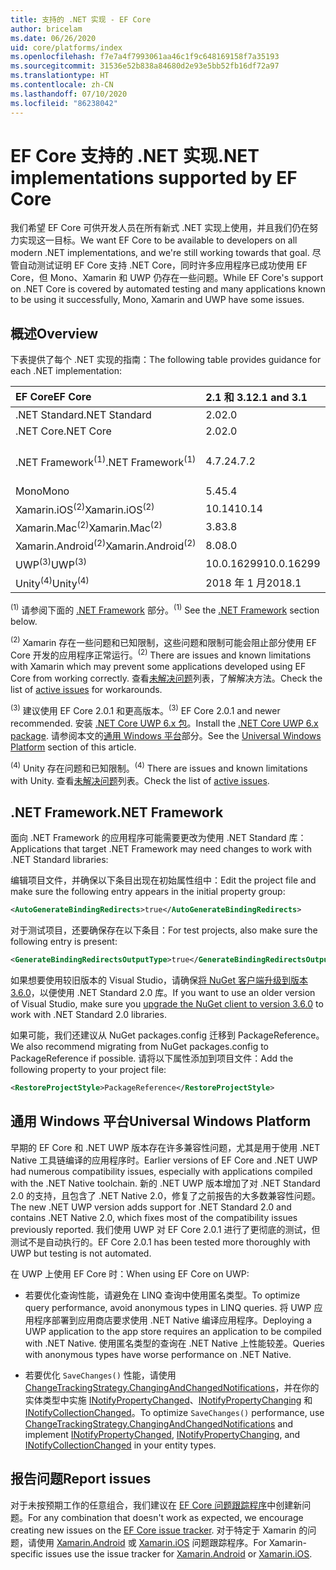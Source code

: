 ```yaml
---
title: 支持的 .NET 实现 - EF Core
author: bricelam
ms.date: 06/26/2020
uid: core/platforms/index
ms.openlocfilehash: f7e7a4f7993061aa46c1f9c648169158f7a35193
ms.sourcegitcommit: 31536e52b838a84680d2e93e5bb52fb16df72a97
ms.translationtype: HT
ms.contentlocale: zh-CN
ms.lasthandoff: 07/10/2020
ms.locfileid: "86238042"
---
```

# <a name="net-implementations-supported-by-ef-core"></a><span data-ttu-id="ebcc6-102">EF Core 支持的 .NET 实现</span><span class="sxs-lookup"><span data-stu-id="ebcc6-102">.NET implementations supported by EF Core</span></span>

<span data-ttu-id="ebcc6-103">我们希望 EF Core 可供开发人员在所有新式 .NET 实现上使用，并且我们仍在努力实现这一目标。</span><span class="sxs-lookup"><span data-stu-id="ebcc6-103">We want EF Core to be available to developers on all modern .NET implementations, and we're still working towards that goal.</span></span> <span data-ttu-id="ebcc6-104">尽管自动测试证明 EF Core 支持 .NET Core，同时许多应用程序已成功使用 EF Core，但 Mono、Xamarin 和 UWP 仍存在一些问题。</span><span class="sxs-lookup"><span data-stu-id="ebcc6-104">While EF Core's support on .NET Core is covered by automated testing and many applications known to be using it successfully, Mono, Xamarin and UWP have some issues.</span></span>

## <a name="overview"></a><span data-ttu-id="ebcc6-105">概述</span><span class="sxs-lookup"><span data-stu-id="ebcc6-105">Overview</span></span>

<span data-ttu-id="ebcc6-106">下表提供了每个 .NET 实现的指南：</span><span class="sxs-lookup"><span data-stu-id="ebcc6-106">The following table provides guidance for each .NET implementation:</span></span>

| <span data-ttu-id="ebcc6-107">EF Core</span><span class="sxs-lookup"><span data-stu-id="ebcc6-107">EF Core</span></span>                       | <span data-ttu-id="ebcc6-108">2.1 和 3.1</span><span class="sxs-lookup"><span data-stu-id="ebcc6-108">2.1 and 3.1</span></span> | <span data-ttu-id="ebcc6-109">5.0</span><span class="sxs-lookup"><span data-stu-id="ebcc6-109">5.0</span></span>             |
|:------------------------------|:------------|:----------------|
| <span data-ttu-id="ebcc6-110">.NET Standard</span><span class="sxs-lookup"><span data-stu-id="ebcc6-110">.NET Standard</span></span>                 | <span data-ttu-id="ebcc6-111">2.0</span><span class="sxs-lookup"><span data-stu-id="ebcc6-111">2.0</span></span>         | <span data-ttu-id="ebcc6-112">2.1</span><span class="sxs-lookup"><span data-stu-id="ebcc6-112">2.1</span></span>             |
| <span data-ttu-id="ebcc6-113">.NET Core</span><span class="sxs-lookup"><span data-stu-id="ebcc6-113">.NET Core</span></span>                     | <span data-ttu-id="ebcc6-114">2.0</span><span class="sxs-lookup"><span data-stu-id="ebcc6-114">2.0</span></span>         | <span data-ttu-id="ebcc6-115">3.0</span><span class="sxs-lookup"><span data-stu-id="ebcc6-115">3.0</span></span>             |
| <span data-ttu-id="ebcc6-116">.NET Framework<sup>(1)</sup></span><span class="sxs-lookup"><span data-stu-id="ebcc6-116">.NET Framework<sup>(1)</sup></span></span>  | <span data-ttu-id="ebcc6-117">4.7.2</span><span class="sxs-lookup"><span data-stu-id="ebcc6-117">4.7.2</span></span>       | <span data-ttu-id="ebcc6-118">（不支持）</span><span class="sxs-lookup"><span data-stu-id="ebcc6-118">(not supported)</span></span> |
| <span data-ttu-id="ebcc6-119">Mono</span><span class="sxs-lookup"><span data-stu-id="ebcc6-119">Mono</span></span>                          | <span data-ttu-id="ebcc6-120">5.4</span><span class="sxs-lookup"><span data-stu-id="ebcc6-120">5.4</span></span>         | <span data-ttu-id="ebcc6-121">6.4</span><span class="sxs-lookup"><span data-stu-id="ebcc6-121">6.4</span></span>             |
| <span data-ttu-id="ebcc6-122">Xamarin.iOS<sup>(2)</sup></span><span class="sxs-lookup"><span data-stu-id="ebcc6-122">Xamarin.iOS<sup>(2)</sup></span></span>     | <span data-ttu-id="ebcc6-123">10.14</span><span class="sxs-lookup"><span data-stu-id="ebcc6-123">10.14</span></span>       | <span data-ttu-id="ebcc6-124">12.16</span><span class="sxs-lookup"><span data-stu-id="ebcc6-124">12.16</span></span>           |
| <span data-ttu-id="ebcc6-125">Xamarin.Mac<sup>(2)</sup></span><span class="sxs-lookup"><span data-stu-id="ebcc6-125">Xamarin.Mac<sup>(2)</sup></span></span>     | <span data-ttu-id="ebcc6-126">3.8</span><span class="sxs-lookup"><span data-stu-id="ebcc6-126">3.8</span></span>         | <span data-ttu-id="ebcc6-127">5.16</span><span class="sxs-lookup"><span data-stu-id="ebcc6-127">5.16</span></span>            |
| <span data-ttu-id="ebcc6-128">Xamarin.Android<sup>(2)</sup></span><span class="sxs-lookup"><span data-stu-id="ebcc6-128">Xamarin.Android<sup>(2)</sup></span></span> | <span data-ttu-id="ebcc6-129">8.0</span><span class="sxs-lookup"><span data-stu-id="ebcc6-129">8.0</span></span>         | <span data-ttu-id="ebcc6-130">10.0</span><span class="sxs-lookup"><span data-stu-id="ebcc6-130">10.0</span></span>            |
| <span data-ttu-id="ebcc6-131">UWP<sup>(3)</sup></span><span class="sxs-lookup"><span data-stu-id="ebcc6-131">UWP<sup>(3)</sup></span></span>             | <span data-ttu-id="ebcc6-132">10.0.16299</span><span class="sxs-lookup"><span data-stu-id="ebcc6-132">10.0.16299</span></span>  | <span data-ttu-id="ebcc6-133">待定</span><span class="sxs-lookup"><span data-stu-id="ebcc6-133">TBD</span></span>             |
| <span data-ttu-id="ebcc6-134">Unity<sup>(4)</sup></span><span class="sxs-lookup"><span data-stu-id="ebcc6-134">Unity<sup>(4)</sup></span></span>           | <span data-ttu-id="ebcc6-135">2018 年 1 月</span><span class="sxs-lookup"><span data-stu-id="ebcc6-135">2018.1</span></span>      | <span data-ttu-id="ebcc6-136">待定</span><span class="sxs-lookup"><span data-stu-id="ebcc6-136">TBD</span></span>             |

<span data-ttu-id="ebcc6-137"><sup>(1)</sup> 请参阅下面的 [.NET Framework](#net-framework) 部分。</span><span class="sxs-lookup"><span data-stu-id="ebcc6-137"><sup>(1)</sup> See the [.NET Framework](#net-framework) section below.</span></span>

<span data-ttu-id="ebcc6-138"><sup>(2)</sup> Xamarin 存在一些问题和已知限制，这些问题和限制可能会阻止部分使用 EF Core 开发的应用程序正常运行。</span><span class="sxs-lookup"><span data-stu-id="ebcc6-138"><sup>(2)</sup> There are issues and known limitations with Xamarin which may prevent some applications developed using EF Core from working correctly.</span></span> <span data-ttu-id="ebcc6-139">查看[未解决问题](https://github.com/aspnet/entityframeworkCore/issues?q=is%3Aopen+is%3Aissue+label%3Aarea-xamarin)列表，了解解决方法。</span><span class="sxs-lookup"><span data-stu-id="ebcc6-139">Check the list of [active issues](https://github.com/aspnet/entityframeworkCore/issues?q=is%3Aopen+is%3Aissue+label%3Aarea-xamarin) for workarounds.</span></span>

<span data-ttu-id="ebcc6-140"><sup>(3)</sup> 建议使用 EF Core 2.0.1 和更高版本。</span><span class="sxs-lookup"><span data-stu-id="ebcc6-140"><sup>(3)</sup> EF Core 2.0.1 and newer recommended.</span></span> <span data-ttu-id="ebcc6-141">安装 [.NET Core UWP 6.x 包](https://www.nuget.org/packages/Microsoft.NETCore.UniversalWindowsPlatform/)。</span><span class="sxs-lookup"><span data-stu-id="ebcc6-141">Install the [.NET Core UWP 6.x package](https://www.nuget.org/packages/Microsoft.NETCore.UniversalWindowsPlatform/).</span></span> <span data-ttu-id="ebcc6-142">请参阅本文的[通用 Windows 平台](#universal-windows-platform)部分。</span><span class="sxs-lookup"><span data-stu-id="ebcc6-142">See the [Universal Windows Platform](#universal-windows-platform) section of this article.</span></span>

<span data-ttu-id="ebcc6-143"><sup>(4)</sup> Unity 存在问题和已知限制。</span><span class="sxs-lookup"><span data-stu-id="ebcc6-143"><sup>(4)</sup> There are issues and known limitations with Unity.</span></span> <span data-ttu-id="ebcc6-144">查看[未解决问题](https://github.com/aspnet/entityframeworkCore/issues?q=is%3Aopen+is%3Aissue+label%3Aarea-unity)列表。</span><span class="sxs-lookup"><span data-stu-id="ebcc6-144">Check the list of [active issues](https://github.com/aspnet/entityframeworkCore/issues?q=is%3Aopen+is%3Aissue+label%3Aarea-unity).</span></span>

## <a name="net-framework"></a><span data-ttu-id="ebcc6-145">.NET Framework</span><span class="sxs-lookup"><span data-stu-id="ebcc6-145">.NET Framework</span></span>

<span data-ttu-id="ebcc6-146">面向 .NET Framework 的应用程序可能需要更改为使用 .NET Standard 库：</span><span class="sxs-lookup"><span data-stu-id="ebcc6-146">Applications that target .NET Framework may need changes to work with .NET Standard libraries:</span></span>

<span data-ttu-id="ebcc6-147">编辑项目文件，并确保以下条目出现在初始属性组中：</span><span class="sxs-lookup"><span data-stu-id="ebcc6-147">Edit the project file and make sure the following entry appears in the initial property group:</span></span>

``` xml
<AutoGenerateBindingRedirects>true</AutoGenerateBindingRedirects>
```

<span data-ttu-id="ebcc6-148">对于测试项目，还要确保存在以下条目：</span><span class="sxs-lookup"><span data-stu-id="ebcc6-148">For test projects, also make sure the following entry is present:</span></span>

``` xml
<GenerateBindingRedirectsOutputType>true</GenerateBindingRedirectsOutputType>
```

<span data-ttu-id="ebcc6-149">如果想要使用较旧版本的 Visual Studio，请确保[将 NuGet 客户端升级到版本 3.6.0](https://www.nuget.org/downloads)，以便使用 .NET Standard 2.0 库。</span><span class="sxs-lookup"><span data-stu-id="ebcc6-149">If you want to use an older version of Visual Studio, make sure you [upgrade the NuGet client to version 3.6.0](https://www.nuget.org/downloads) to work with .NET Standard 2.0 libraries.</span></span>

<span data-ttu-id="ebcc6-150">如果可能，我们还建议从 NuGet packages.config 迁移到 PackageReference。</span><span class="sxs-lookup"><span data-stu-id="ebcc6-150">We also recommend migrating from NuGet packages.config to PackageReference if possible.</span></span> <span data-ttu-id="ebcc6-151">请将以下属性添加到项目文件：</span><span class="sxs-lookup"><span data-stu-id="ebcc6-151">Add the following property to your project file:</span></span>

``` xml
<RestoreProjectStyle>PackageReference</RestoreProjectStyle>
```

## <a name="universal-windows-platform"></a><span data-ttu-id="ebcc6-152">通用 Windows 平台</span><span class="sxs-lookup"><span data-stu-id="ebcc6-152">Universal Windows Platform</span></span>

<span data-ttu-id="ebcc6-153">早期的 EF Core 和 .NET UWP 版本存在许多兼容性问题，尤其是用于使用 .NET Native 工具链编译的应用程序时。</span><span class="sxs-lookup"><span data-stu-id="ebcc6-153">Earlier versions of EF Core and .NET UWP had numerous compatibility issues, especially with applications compiled with the .NET Native toolchain.</span></span> <span data-ttu-id="ebcc6-154">新的 .NET UWP 版本增加了对 .NET Standard 2.0 的支持，且包含了 .NET Native 2.0，修复了之前报告的大多数兼容性问题。</span><span class="sxs-lookup"><span data-stu-id="ebcc6-154">The new .NET UWP version adds support for .NET Standard 2.0 and contains .NET Native 2.0, which fixes most of the compatibility issues previously reported.</span></span> <span data-ttu-id="ebcc6-155">我们使用 UWP 对 EF Core 2.0.1 进行了更彻底的测试，但测试不是自动执行的。</span><span class="sxs-lookup"><span data-stu-id="ebcc6-155">EF Core 2.0.1 has been tested more thoroughly with UWP but testing is not automated.</span></span>

<span data-ttu-id="ebcc6-156">在 UWP 上使用 EF Core 时：</span><span class="sxs-lookup"><span data-stu-id="ebcc6-156">When using EF Core on UWP:</span></span>

* <span data-ttu-id="ebcc6-157">若要优化查询性能，请避免在 LINQ 查询中使用匿名类型。</span><span class="sxs-lookup"><span data-stu-id="ebcc6-157">To optimize query performance, avoid anonymous types in LINQ queries.</span></span> <span data-ttu-id="ebcc6-158">将 UWP 应用程序部署到应用商店要求使用 .NET Native 编译应用程序。</span><span class="sxs-lookup"><span data-stu-id="ebcc6-158">Deploying a UWP application to the app store requires an application to be compiled with .NET Native.</span></span> <span data-ttu-id="ebcc6-159">使用匿名类型的查询在 .NET Native 上性能较差。</span><span class="sxs-lookup"><span data-stu-id="ebcc6-159">Queries with anonymous types have worse performance on .NET Native.</span></span>

* <span data-ttu-id="ebcc6-160">若要优化 `SaveChanges()` 性能，请使用 [ChangeTrackingStrategy.ChangingAndChangedNotifications](/dotnet/api/microsoft.entityframeworkcore.changetrackingstrategy)，并在你的实体类型中实施 [INotifyPropertyChanged](https://msdn.microsoft.com/library/system.componentmodel.inotifypropertychanged.aspx)、[INotifyPropertyChanging](https://msdn.microsoft.com/library/system.componentmodel.inotifypropertychanging.aspx) 和 [INotifyCollectionChanged](https://msdn.microsoft.com/library/system.collections.specialized.inotifycollectionchanged.aspx)。</span><span class="sxs-lookup"><span data-stu-id="ebcc6-160">To optimize `SaveChanges()` performance, use [ChangeTrackingStrategy.ChangingAndChangedNotifications](/dotnet/api/microsoft.entityframeworkcore.changetrackingstrategy) and implement [INotifyPropertyChanged](https://msdn.microsoft.com/library/system.componentmodel.inotifypropertychanged.aspx), [INotifyPropertyChanging](https://msdn.microsoft.com/library/system.componentmodel.inotifypropertychanging.aspx), and [INotifyCollectionChanged](https://msdn.microsoft.com/library/system.collections.specialized.inotifycollectionchanged.aspx) in your entity types.</span></span>

## <a name="report-issues"></a><span data-ttu-id="ebcc6-161">报告问题</span><span class="sxs-lookup"><span data-stu-id="ebcc6-161">Report issues</span></span>

<span data-ttu-id="ebcc6-162">对于未按预期工作的任意组合，我们建议在 [EF Core 问题跟踪程序](https://github.com/aspnet/entityframeworkcore/issues/new)中创建新问题。</span><span class="sxs-lookup"><span data-stu-id="ebcc6-162">For any combination that doesn't work as expected, we encourage creating new issues on the [EF Core issue tracker](https://github.com/aspnet/entityframeworkcore/issues/new).</span></span> <span data-ttu-id="ebcc6-163">对于特定于 Xamarin 的问题，请使用 [Xamarin.Android](https://github.com/xamarin/xamarin-android/issues/new) 或 [Xamarin.iOS](https://github.com/xamarin/xamarin-macios/issues/new) 问题跟踪程序。</span><span class="sxs-lookup"><span data-stu-id="ebcc6-163">For Xamarin-specific issues use the issue tracker for [Xamarin.Android](https://github.com/xamarin/xamarin-android/issues/new) or [Xamarin.iOS](https://github.com/xamarin/xamarin-macios/issues/new).</span></span>
